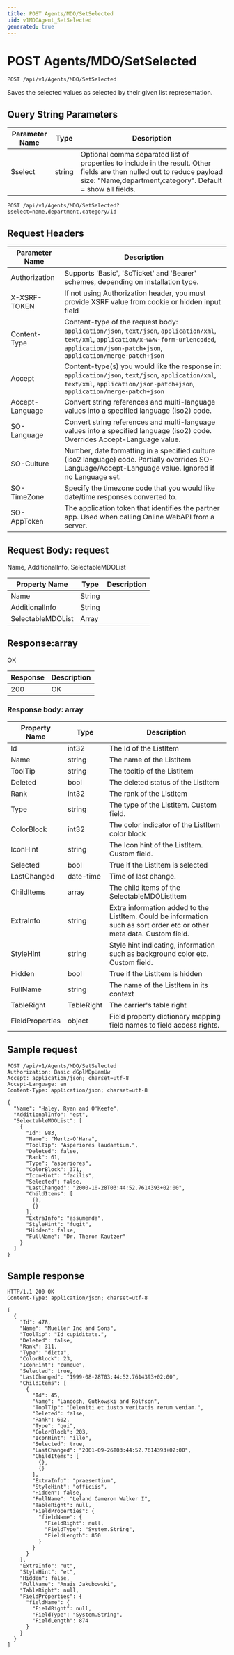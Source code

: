 ```yaml
---
title: POST Agents/MDO/SetSelected
uid: v1MDOAgent_SetSelected
generated: true
---
```


# POST Agents/MDO/SetSelected

```http
POST /api/v1/Agents/MDO/SetSelected
```

Saves the selected values as selected by their given list representation.







## Query String Parameters

| Parameter Name | Type |  Description |
|----------------|------|--------------|
| $select | string |  Optional comma separated list of properties to include in the result. Other fields are then nulled out to reduce payload size: "Name,department,category". Default = show all fields. |

```http
POST /api/v1/Agents/MDO/SetSelected?$select=name,department,category/id
```


## Request Headers

| Parameter Name | Description |
|----------------|-------------|
| Authorization  | Supports 'Basic', 'SoTicket' and 'Bearer' schemes, depending on installation type. |
| X-XSRF-TOKEN   | If not using Authorization header, you must provide XSRF value from cookie or hidden input field |
| Content-Type | Content-type of the request body: `application/json`, `text/json`, `application/xml`, `text/xml`, `application/x-www-form-urlencoded`, `application/json-patch+json`, `application/merge-patch+json` |
| Accept         | Content-type(s) you would like the response in: `application/json`, `text/json`, `application/xml`, `text/xml`, `application/json-patch+json`, `application/merge-patch+json` |
| Accept-Language | Convert string references and multi-language values into a specified language (iso2) code. |
| SO-Language | Convert string references and multi-language values into a specified language (iso2) code. Overrides Accept-Language value. |
| SO-Culture | Number, date formatting in a specified culture (iso2 language) code. Partially overrides SO-Language/Accept-Language value. Ignored if no Language set. |
| SO-TimeZone | Specify the timezone code that you would like date/time responses converted to. |
| SO-AppToken | The application token that identifies the partner app. Used when calling Online WebAPI from a server. |

## Request Body: request 

Name, AdditionalInfo, SelectableMDOList 

| Property Name | Type |  Description |
|----------------|------|--------------|
| Name | String |  |
| AdditionalInfo | String |  |
| SelectableMDOList | Array |  |

## Response:array

OK

| Response | Description |
|----------------|-------------|
| 200 | OK |

### Response body: array

| Property Name | Type |  Description |
|----------------|------|--------------|
| Id | int32 | The Id of the ListItem |
| Name | string | The name of the ListItem |
| ToolTip | string | The tooltip of the ListItem |
| Deleted | bool | The deleted status of the ListItem |
| Rank | int32 | The rank of the ListItem |
| Type | string | The type of the ListItem. Custom field. |
| ColorBlock | int32 | The color indicator of the ListItem color block |
| IconHint | string | The Icon hint of the ListItem. Custom field. |
| Selected | bool | True if the ListItem is selected |
| LastChanged | date-time | Time of last change. |
| ChildItems | array | The child items of the SelectableMDOListItem |
| ExtraInfo | string | Extra information added to the ListItem. Could be information such as sort order etc or other meta data. Custom field. |
| StyleHint | string | Style hint indicating, information such as background color etc. Custom field. |
| Hidden | bool | True if the ListItem is hidden |
| FullName | string | The name of the ListItem in its context |
| TableRight | TableRight | The carrier's table right |
| FieldProperties | object | Field property dictionary mapping field names to field access rights. |

## Sample request

```http!
POST /api/v1/Agents/MDO/SetSelected
Authorization: Basic dGplMDpUamUw
Accept: application/json; charset=utf-8
Accept-Language: en
Content-Type: application/json; charset=utf-8

{
  "Name": "Haley, Ryan and O'Keefe",
  "AdditionalInfo": "est",
  "SelectableMDOList": [
    {
      "Id": 983,
      "Name": "Mertz-O'Hara",
      "ToolTip": "Asperiores laudantium.",
      "Deleted": false,
      "Rank": 61,
      "Type": "asperiores",
      "ColorBlock": 371,
      "IconHint": "facilis",
      "Selected": false,
      "LastChanged": "2000-10-28T03:44:52.7614393+02:00",
      "ChildItems": [
        {},
        {}
      ],
      "ExtraInfo": "assumenda",
      "StyleHint": "fugit",
      "Hidden": false,
      "FullName": "Dr. Theron Kautzer"
    }
  ]
}
```

## Sample response

```http_
HTTP/1.1 200 OK
Content-Type: application/json; charset=utf-8

[
  {
    "Id": 478,
    "Name": "Mueller Inc and Sons",
    "ToolTip": "Id cupiditate.",
    "Deleted": false,
    "Rank": 311,
    "Type": "dicta",
    "ColorBlock": 23,
    "IconHint": "cumque",
    "Selected": true,
    "LastChanged": "1999-08-28T03:44:52.7614393+02:00",
    "ChildItems": [
      {
        "Id": 45,
        "Name": "Langosh, Gutkowski and Rolfson",
        "ToolTip": "Deleniti et iusto veritatis rerum veniam.",
        "Deleted": false,
        "Rank": 602,
        "Type": "qui",
        "ColorBlock": 203,
        "IconHint": "illo",
        "Selected": true,
        "LastChanged": "2001-09-26T03:44:52.7614393+02:00",
        "ChildItems": [
          {},
          {}
        ],
        "ExtraInfo": "praesentium",
        "StyleHint": "officiis",
        "Hidden": false,
        "FullName": "Leland Cameron Walker I",
        "TableRight": null,
        "FieldProperties": {
          "fieldName": {
            "FieldRight": null,
            "FieldType": "System.String",
            "FieldLength": 850
          }
        }
      }
    ],
    "ExtraInfo": "ut",
    "StyleHint": "et",
    "Hidden": false,
    "FullName": "Anais Jakubowski",
    "TableRight": null,
    "FieldProperties": {
      "fieldName": {
        "FieldRight": null,
        "FieldType": "System.String",
        "FieldLength": 874
      }
    }
  }
]
```